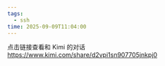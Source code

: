 ```yaml
---
tags:
  - ssh
time: 2025-09-09T11:04:00
---
```



点击链接查看和 Kimi 的对话 https://www.kimi.com/share/d2vpi1sn907705jnkpj0